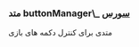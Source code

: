 <h3>
 متد buttonManager\_
<a class="ext-link" href="module-classes_Tetris_Gameplay.html" >سورس</a>
</h3>

متدی برای کنترل دکمه های بازی
